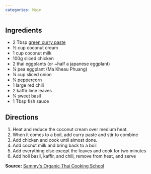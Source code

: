 ```yaml
---
categories: Main
---
```


## Ingredients

 - 2 Tbsp [green curry paste](http://mtsugi.github.io/recipes/curry-paste)
 - &frac12; cup coconut cream
 - 1 cup coconut milk
 - 100g sliced chicken
 - 2 thai eggplants (or ~half a japanese eggplant)
 - &frac14; pea eggplant (Ma Kheau Phuang)
 - &frac14; cup sliced onion
 - &frac14; peppercorn
 - 1 large red chili
 - 2 kaffir lime leaves
 - &frac14; sweet basil
 - 1 Tbsp fish sauce

## Directions

1. Heat and reduce the coconut cream over medium heat.
2. When it comes to a boil, add curry paste and stir to combine
3. Add chicken and cook until almost done.
4. Add cocnut milk and bring back to a boil
5. Add everything else except the leaves and cook for two minutes
6. Add holi basil, kaffir, and chili, remove from heat, and serve

**Source:** [Sammy's Organic Thai Cooking School](https://www.facebook.com/Sammy-Organic-Thai-Cooking-School-121424394552150/)
